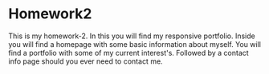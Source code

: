 # Homework2

This is my homework-2. In this you will find my responsive portfolio. Inside you will find a homepage with some basic information about myself. You will find a portfolio with some of my current interest's. Followed by a contact info page should you ever need to contact me.
